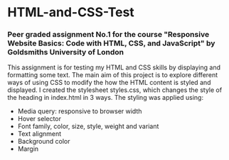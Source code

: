 # HTML-and-CSS-Test
### Peer graded assignment No.1 for the course "Responsive Website Basics: Code with HTML, CSS, and JavaScript" by Goldsmiths University of London
This assignment is for testing my HTML and CSS skills by displaying and formatting some text.
The main aim of this project is to explore different ways of using CSS to modify the how the HTML content is styled and displayed.
I created the stylesheet styles.css, which changes the style of the heading in index.html in 3 ways.
The styling was applied using:
- Media query: responsive to browser width
- Hover selector
- Font family, color, size, style, weight and variant
- Text alignment
- Background color
- Margin